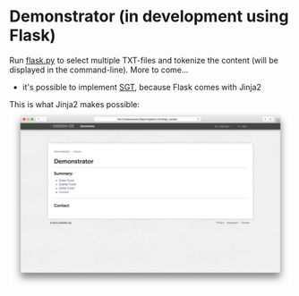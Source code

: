# Demonstrator (in development using Flask)

Run [flask.py](https://github.com/thvitt/cophi-toolbox/blob/master/demonstrator/Flask/flask.py) to select multiple TXT-files and tokenize the content (will be displayed in the command-line). More to come...

- it's possible to implement [SGT](https://github.com/DARIAH-DE/StyleGuideTemplate), because Flask comes with Jinja2


This is what Jinja2 makes possible:
![screenshot](https://raw.githubusercontent.com/thvitt/cophi-toolbox/master/demonstrator/Jinja2/demonstrator.png)
